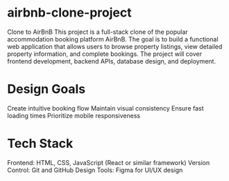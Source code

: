 # airbnb-clone-project
Clone to AirBnB 
This project is a full-stack clone of the popular accommodation booking platform AirBnB. The goal is to build a functional web application that allows users to browse property listings, view detailed property information, and complete bookings. The project will cover frontend development, backend APIs, database design, and deployment.
# Design Goals
  Create intuitive booking flow
  Maintain visual consistency
  Ensure fast loading times
  Prioritize mobile responsiveness
# Tech Stack
  Frontend: HTML, CSS, JavaScript (React or similar framework)
  Version Control: Git and GitHub
  Design Tools: Figma for UI/UX design
